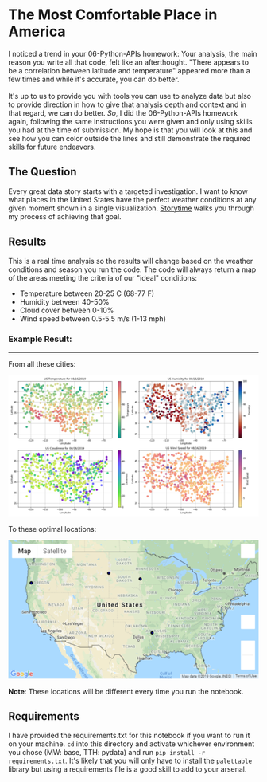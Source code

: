 # The Most Comfortable Place in America

I noticed a trend in your 06-Python-APIs homework: Your analysis, the main reason you write all that code, felt like an afterthought. "There appears to be a correlation between latitude and temperature" appeared more than a few times and while it's accurate, you can do better.
<br>
<br>
It's up to us to provide you with tools you can use to analyze data but also to provide direction in how to give that analysis depth and context and in that regard, we can do better. _So_, I did the 06-Python-APIs homework again, following the same instructions you were given and only using skills you had at the time of submission. My hope is that you will look at this and see how you can color outside the lines and still demonstrate the required skills for future endeavors.
<br>

## The Question


Every great data story starts with a targeted investigation. I want to know what places in the United States have the perfect weather conditions at any given moment shown in a single visualization. [Storytime](https://github.com/Ouroboros-analytics/Storytime/blob/master/Storytime.ipynb) walks you through my process of achieving that goal.

## Results


This is a real time analysis so the results will change based on the weather conditions and season you run the code. The code will always return a map of the areas meeting the criteria of our "ideal" conditions:

- Temperature between 20-25 C (68-77 F)
- Humidity between 40-50%
- Cloud cover between 0-10%
- Wind speed between 0.5-5.5 m/s (1-13 mph)

### Example Result:

---

From all these cities:

![multiplot](img/US_Weather.png)

To these optimal locations:

![final_result](img/map_final.png)

**Note**: These locations will be different every time you run the notebook.

## Requirements


I have provided the requirements.txt for this notebook if you want to run it on your machine. `cd` into this directory and activate whichever environment you chose (MW: base, TTH: pydata) and run `pip install -r requirements.txt`. It's likely that you will only have to install the `palettable` library but using a requirements file is a good skill to add to your arsenal.
